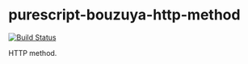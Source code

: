 # purescript-bouzuya-http-method

[![Build Status](https://img.shields.io/travis/bouzuya/purescript-bouzuya-http-method.svg)](https://travis-ci.org/bouzuya/purescript-bouzuya-http-method)

HTTP method.
